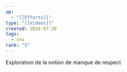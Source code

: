 ```yaml
---
up:
  - "[[Efforts]]"
type: "[[Videos]]"
created: 2024-07-20
tags:
  - cnv
rank: "5"
---
```


Exploration de la notion de manque de respect
